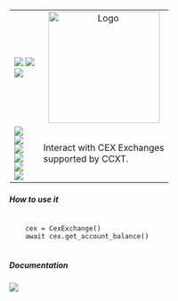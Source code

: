 
<table style="border: 1px solid transparent">
  <tr>
    <td>
<a href="https://talkytrader.github.io/wiki/"><img src="https://img.shields.io/badge/Wiki-%23000000.svg?style=for-the-badge&logo=wikipedia&logoColor=white"></a>
<a href="https://github.com/mraniki/tt/"><img src="https://img.shields.io/badge/github-%23000000.svg?style=for-the-badge&logo=github&logoColor=white"></a><br>
<a href="https://hub.docker.com/r/mraniki/tt"><img src="https://img.shields.io/docker/pulls/mraniki/tt?style=for-the-badge"></a>
<br>
    </td>
    <td align="center"><img width="200" alt="Logo" src="/docs/_static_/logo-full.png"></td>
  </tr>
  <tr>
    <td>
      <a href="https://pypi.org/project/cex/"><img src="https://img.shields.io/pypi/v/xxxxxxx?style=for-the-badge&logo=PyPI&logoColor=white"></a><br>
      <a href="https://pypi.org/project/cex/"><img src="https://img.shields.io/pypi/dm/xxxxxxx?style=for-the-badge&logo=PyPI&logoColor=white&label=pypi&labelColor=grey"></a><br>
      <a href="https://github.com/mraniki/xxxxxxx/"><img src="https://img.shields.io/github/actions/workflow/status/mraniki/cex/%F0%9F%91%B7Flow.yml?style=for-the-badge&logo=GitHub&logoColor=white"></a><br>
   <a href="https://talky.readthedocs.io/"><img src="https://readthedocs.org/projects/cex/badge/?version=latest&style=for-the-badge"></a><br>
   <a href="https://codebeat.co/projects/github-com-mraniki-cex-main"><img src="https://codebeat.co/badges/xxxxxxx"/></a><br>
   <a href="https://codecov.io/gh/mraniki/cex"> <img src="https://codecov.io/gh/mraniki/iamlistening/branch/main/graph/badge.svg?token=xxxxxxx"/></a><br>
    </td>
    <td align="left"> 
      Interact with CEX Exchanges<br>
       supported by CCXT.
    </td>
     
  </tr>
</table>

<h5>How to use it</h5>
<pre>
<code>
    cex = CexExchange()
    await cex.get_account_balance()
</code>
</pre>


<h5>Documentation</h5>
<a href="https://talky.readthedocs.io/projects/xxxxxxx/en/latest/"><img src="https://img.shields.io/badge/Documentation-000000?style=for-the-badge&logo=readthedocs&logoColor=white"></a><br>
